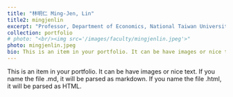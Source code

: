 ```yaml
---
title: "林明仁 Ming-Jen, Lin"
title2: mingjenlin
excerpt: "Professor, Department of Economics, National Taiwan University <br/><img src='/images/faculty/mingjenlin.jpeg'>"
collection: portfolio
# photo: "<br/><img src='/images/faculty/mingjenlin.jpeg'>"
photo: mingjenlin.jpeg
bio: This is an item in your portfolio. It can be have images or nice text. If you name the file .md, it will be parsed as markdown. If you name the file .html, it will be parsed as HTML. 
---
```


This is an item in your portfolio. It can be have images or nice text. If you name the file .md, it will be parsed as markdown. If you name the file .html, it will be parsed as HTML. 

